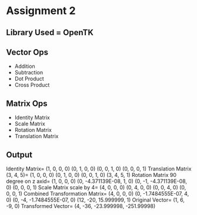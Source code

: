 ﻿# Assignment 2 
## Library Used = OpenTK
## Vector Ops
- Addition
- Subtraction
- Dot Product
- Cross Product
## Matrix Ops
- Identity Matrix
- Scale Matrix
- Rotation Matrix
- Translation Matrix
## Output
Identity Matrix= (1, 0, 0, 0)
(0, 1, 0, 0)
(0, 0, 1, 0)
(0, 0, 0, 1)
Translation Matrix (3, 4, 5)= (1, 0, 0, 0)
(0, 1, 0, 0)
(0, 0, 1, 0)
(3, 4, 5, 1)
Rotation Matrix 90 degree on z axid= (1, 0, 0, 0)
(0, -4.371139E-08, 1, 0)
(0, -1, -4.371139E-08, 0)
(0, 0, 0, 1)
Scale Matrix scale by 4= (4, 0, 0, 0)
(0, 4, 0, 0)
(0, 0, 4, 0)
(0, 0, 0, 1)
Combined Transformation Matrix= (4, 0, 0, 0)
(0, -1.7484555E-07, 4, 0)
(0, -4, -1.7484555E-07, 0)
(12, -20, 15.999999, 1)
Original Vector= (1, 6, -9, 0)
Transformed Vector= (4, -36, -23.999998, -251.99998)
